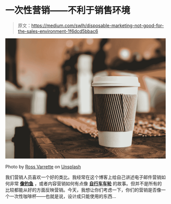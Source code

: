 # 一次性营销——不利于销售环境

> 原文：<https://medium.com/swlh/disposable-marketing-not-good-for-the-sales-environment-1f6dcd5bbac6>

![](img/c33e9c0ffd233eaec1cf10003af0474a.png)

Photo by [Ross Varrette](https://unsplash.com/@rossvarrette?utm_source=medium&utm_medium=referral) on [Unsplash](https://unsplash.com?utm_source=medium&utm_medium=referral)

我们营销人员喜欢一个好的类比。我经常在这个博客上给自己讲述电子邮件营销如何非常 [**像钓鱼**](https://blog.icontact.com/what-kind-of-fisherman-are-you) ，或者内容营销如何有点像 [**自行车车轮**](https://blog.icontact.com/why-content-marketing-is-like-a-bicycle-wheel) 的故事。但并不是所有的比较都能从好的方面反映营销。今天，我想让你们考虑一下，你们的营销是否像一个一次性咖啡杯——也就是说，设计成只能使用的东西…